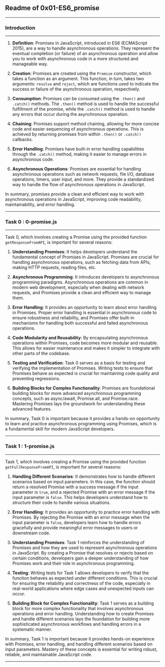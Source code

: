 ## Readme of 0x01-ES6_promise
---

### Introduction
---

1. **Definition**: Promises in JavaScript, introduced in ES6 (ECMAScript 2015), are a way to handle asynchronous operations. They represent the eventual completion (or failure) of an asynchronous operation and allow you to work with asynchronous code in a more structured and manageable way.

2. **Creation**: Promises are created using the `Promise` constructor, which takes a function as an argument. This function, in turn, takes two arguments: `resolve` and `reject`, which are functions used to indicate the success or failure of the asynchronous operation, respectively.

3. **Consumption**: Promises can be consumed using the `.then()` and `.catch()` methods. The `.then()` method is used to handle the successful fulfillment of the promise, while the `.catch()` method is used to handle any errors that occur during the asynchronous operation.

4. **Chaining**: Promises support method chaining, allowing for more concise code and easier sequencing of asynchronous operations. This is achieved by returning promises from within `.then()` or `.catch()` callbacks.

5. **Error Handling**: Promises have built-in error handling capabilities through the `.catch()` method, making it easier to manage errors in asynchronous code.

6. **Asynchronous Operations**: Promises are essential for handling asynchronous operations such as network requests, file I/O, database operations, timers, user input, and more. They provide a standardized way to handle the flow of asynchronous operations in JavaScript.

In summary, promises provide a clean and efficient way to work with asynchronous operations in JavaScript, improving code readability, maintainability, and error handling.

---

### Task 0 : 0-promise.js
---

Task 0, which involves creating a Promise using the provided function `getResponseFromAPI`, is important for several reasons:

1. **Understanding Promises**: It helps developers understand the fundamental concept of Promises in JavaScript. Promises are crucial for handling asynchronous operations, such as fetching data from APIs, making HTTP requests, reading files, etc.

2. **Asynchronous Programming**: It introduces developers to asynchronous programming paradigms. Asynchronous operations are common in modern web development, especially when dealing with network requests, and Promises provide a clean and efficient way to manage them.

3. **Error Handling**: It provides an opportunity to learn about error handling in Promises. Proper error handling is essential in asynchronous code to ensure robustness and reliability, and Promises offer built-in mechanisms for handling both successful and failed asynchronous operations.

4. **Code Modularity and Reusability**: By encapsulating asynchronous operations within Promises, code becomes more modular and reusable. This allows for easier maintenance and makes it simpler to integrate with other parts of the codebase.

5. **Testing and Verification**: Task 0 serves as a basis for testing and verifying the implementation of Promises. Writing tests to ensure that Promises behave as expected is crucial for maintaining code quality and preventing regressions.

6. **Building Blocks for Complex Functionality**: Promises are foundational building blocks for more advanced asynchronous programming concepts, such as async/await, Promise.all, and Promise.race. Mastering Promises lays the groundwork for understanding these advanced features.

In summary, Task 0 is important because it provides a hands-on opportunity to learn and practice asynchronous programming using Promises, which is a fundamental skill for modern JavaScript developers.

---

### Task 1 : 1-promise.js
---

Task 1, which involves creating a Promise using the provided function `getFullResponseFromAPI`, is important for several reasons:

1. **Handling Different Scenarios**: It demonstrates how to handle different scenarios based on input parameters. In this case, the function should return a resolved Promise with a success message if the input parameter is `true`, and a rejected Promise with an error message if the input parameter is `false`. This helps developers understand how to structure their code to handle various situations.

2. **Error Handling**: It provides an opportunity to practice error handling with Promises. By rejecting the Promise with an error message when the input parameter is `false`, developers learn how to handle errors gracefully and provide meaningful error messages to users or downstream code.

3. **Understanding Promises**: Task 1 reinforces the understanding of Promises and how they are used to represent asynchronous operations in JavaScript. By creating a Promise that resolves or rejects based on certain conditions, developers gain a deeper understanding of how Promises work and their role in asynchronous programming.

4. **Testing**: Writing tests for Task 1 allows developers to verify that the function behaves as expected under different conditions. This is crucial for ensuring the reliability and correctness of the code, especially in real-world applications where edge cases and unexpected inputs can occur.

5. **Building Block for Complex Functionality**: Task 1 serves as a building block for more complex functionality that involves asynchronous operations and error handling. Understanding how to create Promises and handle different scenarios lays the foundation for building more sophisticated asynchronous workflows and handling errors in a systematic manner.

In summary, Task 1 is important because it provides hands-on experience with Promises, error handling, and handling different scenarios based on input parameters. Mastery of these concepts is essential for writing robust, reliable, and maintainable JavaScript code.

---


